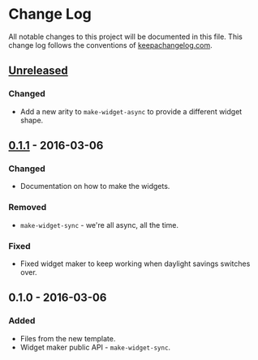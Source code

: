 # Change Log
All notable changes to this project will be documented in this file. This change log follows the conventions of [keepachangelog.com](http://keepachangelog.com/).

## [Unreleased][unreleased]
### Changed
- Add a new arity to `make-widget-async` to provide a different widget shape.

## [0.1.1] - 2016-03-06
### Changed
- Documentation on how to make the widgets.

### Removed
- `make-widget-sync` - we're all async, all the time.

### Fixed
- Fixed widget maker to keep working when daylight savings switches over.

## 0.1.0 - 2016-03-06
### Added
- Files from the new template.
- Widget maker public API - `make-widget-sync`.

[unreleased]: https://github.com/your-name/fake-http/compare/0.1.1...HEAD
[0.1.1]: https://github.com/your-name/fake-http/compare/0.1.0...0.1.1
